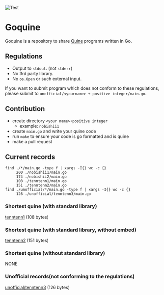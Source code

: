 ![Test](https://github.com/nobishino/goquine/actions/workflows/test.yml/badge.svg)
# Goquine

Goquine is a repository to share [Quine](https://en.wikipedia.org/wiki/Quine_(computing)) programs written in Go.

## Regulations

- Output to `stdout`. (not `stderr`)
- No 3rd party library.
- No `os.Open` or such external input.

If you want to submit program which does not conform to these regulations, please submit to `unofficial/<yourname> + positive integer/main.go`.

## Contribution

- create directory `<your name>+positive integer`
    - example: `nobishii1`
- create `main.go` and write your quine code
- run `make` to ensure your code is go formatted and is quine
- make a pull request

## Current records

```
find ./*/main.go -type f | xargs -I{} wc -c {}
     200 ./nobishii1/main.go
     174 ./nobishii2/main.go
     108 ./tenntenn1/main.go
     151 ./tenntenn2/main.go
find ./unofficial/*/main.go -type f | xargs -I{} wc -c {}
     126 ./unofficial/tenntenn3/main.go
```

### Shortest quine (with standard library)

[tenntenn1](./tenntenn1/main.go) (108 bytes)

### Shortest quine (with standard library, without embed)

[tenntenn2](./tenntenn2/main.go) (151 bytes)

### Shortest quine (without standard library)

NONE

### Unofficial records(not conforming to the regulations)

[unofficial/tenntenn3](./unofficial/tenntenn3/main.go) (126 bytes)